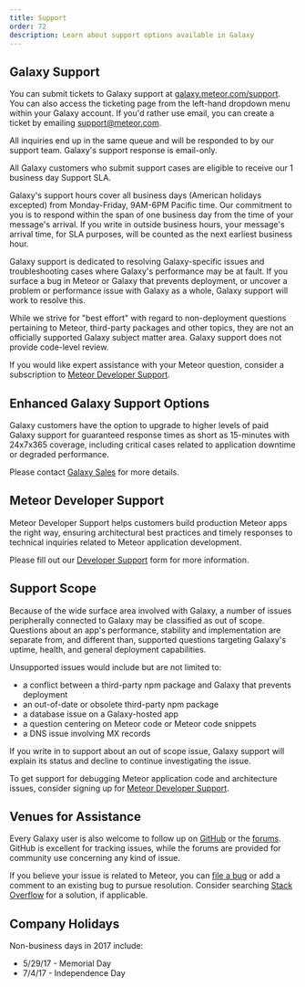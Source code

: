 ```yaml
---
title: Support
order: 72
description: Learn about support options available in Galaxy
---
```


<h2 id="galaxy-support">Galaxy Support</h2>

You can submit tickets to Galaxy support at [galaxy.meteor.com/support](https://galaxy.meteor.com/support). You can also access the ticketing page from the left-hand dropdown menu within your Galaxy account. If you'd rather use email, you can create a ticket by emailing <a href="mailto:support@meteor.com"> support@meteor.com</a>. 

All inquiries end up in the same queue and will be responded to by our support team. Galaxy's support response is email-only.

All Galaxy customers who submit support cases are eligible to receive our 1 business day Support SLA. 

Galaxy's support hours cover all business days (American holidays excepted) from Monday-Friday, 9AM-6PM Pacific time. Our commitment to you is to respond within the span of one business day from the time of your message's arrival. If you write in outside business hours, your message's arrival time, for SLA purposes, will be counted as the next earliest business hour.

Galaxy support is dedicated to resolving Galaxy-specific issues and troubleshooting cases where Galaxy's performance may be at fault. If you surface a bug in Meteor or Galaxy that prevents deployment, or uncover a problem or performance issue with Galaxy as a whole, Galaxy support will work to resolve this.

While we strive for "best effort" with regard to non-deployment questions pertaining to Meteor, third-party packages and other topics, they are not an officially supported Galaxy subject matter area. Galaxy support does not provide code-level review.

If you would like expert assistance with your Meteor question, consider a subscription to [Meteor Developer Support](#developer).

<h2 id="enhanced-galaxy-support">Enhanced Galaxy Support Options</h2>

Galaxy customers have the option to upgrade to higher levels of paid Galaxy support for guaranteed response times as short as 15-minutes with 24x7x365 coverage, including critical cases related to application downtime or degraded performance.

Please contact [Galaxy Sales](mailto:galaxysales@meteor.com) for more details.

<h2 id="meteor-developer-support">Meteor Developer Support</h2>

Meteor Developer Support helps customers build production Meteor apps the right way, ensuring architectural best practices and timely responses to technical inquiries related to Meteor application development.

Please fill out our <a name="developer"/>[Developer Support](https://www.meteor.com/developer-support)</a> form for more information.

<h2 id="scope">Support Scope</h2>

Because of the wide surface area involved with Galaxy, a number of issues peripherally connected to Galaxy may be classified as out of scope. Questions about an app's performance, stability and implementation are separate from, and different than, supported questions targeting Galaxy's uptime, health, and general deployment capabilities.

Unsupported issues would include but are not limited to:
- a conflict between a third-party npm package and Galaxy that prevents deployment
- an out-of-date or obsolete third-party npm package
- a database issue on a Galaxy-hosted app
- a question centering on Meteor code or Meteor code snippets
- a DNS issue involving MX records

If you write in to support about an out of scope issue, Galaxy support will explain its status and decline to continue investigating the issue. 

To get support for debugging Meteor application code and architecture issues, consider signing up for  [Meteor Developer Support](#meteor-developer-support).

<h2 id="venues">Venues for Assistance</h2>

Every Galaxy user is also welcome to follow up on <a href="http://github.com/meteor/meteor/issues/">GitHub</a> or the <a href="https://forums.meteor.com/">forums</a>. GitHub is excellent for tracking issues, while the forums are provided for community use concerning any kind of issue.

If you believe your issue is related to Meteor, you can [file a bug](https://github.com/meteor/meteor/blob/devel/Contributing.md#reporting-a-bug-in-meteor) or add a comment to an existing bug to pursue resolution. Consider searching [Stack Overflow](http://stackoverflow.com/questions/tagged/meteor) for a solution, if applicable.

<h2 id="holidays">Company Holidays</h2>

Non-business days in 2017 include:
- 5/29/17 - Memorial Day
- 7/4/17 - Independence Day
